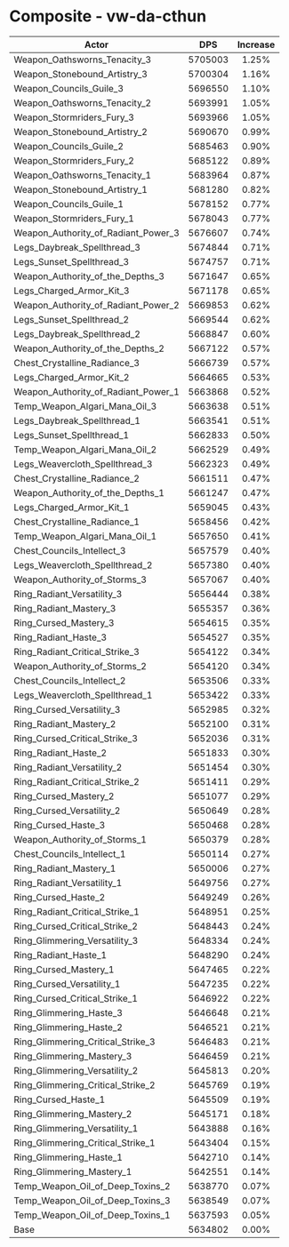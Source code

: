 # Composite - vw-da-cthun
| Actor | DPS | Increase |
|---|:---:|:---:|
|Weapon_Oathsworns_Tenacity_3|5705003|1.25%|
|Weapon_Stonebound_Artistry_3|5700304|1.16%|
|Weapon_Councils_Guile_3|5696550|1.10%|
|Weapon_Oathsworns_Tenacity_2|5693991|1.05%|
|Weapon_Stormriders_Fury_3|5693966|1.05%|
|Weapon_Stonebound_Artistry_2|5690670|0.99%|
|Weapon_Councils_Guile_2|5685463|0.90%|
|Weapon_Stormriders_Fury_2|5685122|0.89%|
|Weapon_Oathsworns_Tenacity_1|5683964|0.87%|
|Weapon_Stonebound_Artistry_1|5681280|0.82%|
|Weapon_Councils_Guile_1|5678152|0.77%|
|Weapon_Stormriders_Fury_1|5678043|0.77%|
|Weapon_Authority_of_Radiant_Power_3|5676607|0.74%|
|Legs_Daybreak_Spellthread_3|5674844|0.71%|
|Legs_Sunset_Spellthread_3|5674757|0.71%|
|Weapon_Authority_of_the_Depths_3|5671647|0.65%|
|Legs_Charged_Armor_Kit_3|5671178|0.65%|
|Weapon_Authority_of_Radiant_Power_2|5669853|0.62%|
|Legs_Sunset_Spellthread_2|5669544|0.62%|
|Legs_Daybreak_Spellthread_2|5668847|0.60%|
|Weapon_Authority_of_the_Depths_2|5667122|0.57%|
|Chest_Crystalline_Radiance_3|5666739|0.57%|
|Legs_Charged_Armor_Kit_2|5664665|0.53%|
|Weapon_Authority_of_Radiant_Power_1|5663868|0.52%|
|Temp_Weapon_Algari_Mana_Oil_3|5663638|0.51%|
|Legs_Daybreak_Spellthread_1|5663541|0.51%|
|Legs_Sunset_Spellthread_1|5662833|0.50%|
|Temp_Weapon_Algari_Mana_Oil_2|5662529|0.49%|
|Legs_Weavercloth_Spellthread_3|5662323|0.49%|
|Chest_Crystalline_Radiance_2|5661511|0.47%|
|Weapon_Authority_of_the_Depths_1|5661247|0.47%|
|Legs_Charged_Armor_Kit_1|5659045|0.43%|
|Chest_Crystalline_Radiance_1|5658456|0.42%|
|Temp_Weapon_Algari_Mana_Oil_1|5657650|0.41%|
|Chest_Councils_Intellect_3|5657579|0.40%|
|Legs_Weavercloth_Spellthread_2|5657380|0.40%|
|Weapon_Authority_of_Storms_3|5657067|0.40%|
|Ring_Radiant_Versatility_3|5656444|0.38%|
|Ring_Radiant_Mastery_3|5655357|0.36%|
|Ring_Cursed_Mastery_3|5654615|0.35%|
|Ring_Radiant_Haste_3|5654527|0.35%|
|Ring_Radiant_Critical_Strike_3|5654122|0.34%|
|Weapon_Authority_of_Storms_2|5654120|0.34%|
|Chest_Councils_Intellect_2|5653506|0.33%|
|Legs_Weavercloth_Spellthread_1|5653422|0.33%|
|Ring_Cursed_Versatility_3|5652985|0.32%|
|Ring_Radiant_Mastery_2|5652100|0.31%|
|Ring_Cursed_Critical_Strike_3|5652036|0.31%|
|Ring_Radiant_Haste_2|5651833|0.30%|
|Ring_Radiant_Versatility_2|5651454|0.30%|
|Ring_Radiant_Critical_Strike_2|5651411|0.29%|
|Ring_Cursed_Mastery_2|5651077|0.29%|
|Ring_Cursed_Versatility_2|5650649|0.28%|
|Ring_Cursed_Haste_3|5650468|0.28%|
|Weapon_Authority_of_Storms_1|5650379|0.28%|
|Chest_Councils_Intellect_1|5650114|0.27%|
|Ring_Radiant_Mastery_1|5650006|0.27%|
|Ring_Radiant_Versatility_1|5649756|0.27%|
|Ring_Cursed_Haste_2|5649249|0.26%|
|Ring_Radiant_Critical_Strike_1|5648951|0.25%|
|Ring_Cursed_Critical_Strike_2|5648443|0.24%|
|Ring_Glimmering_Versatility_3|5648334|0.24%|
|Ring_Radiant_Haste_1|5648290|0.24%|
|Ring_Cursed_Mastery_1|5647465|0.22%|
|Ring_Cursed_Versatility_1|5647235|0.22%|
|Ring_Cursed_Critical_Strike_1|5646922|0.22%|
|Ring_Glimmering_Haste_3|5646648|0.21%|
|Ring_Glimmering_Haste_2|5646521|0.21%|
|Ring_Glimmering_Critical_Strike_3|5646483|0.21%|
|Ring_Glimmering_Mastery_3|5646459|0.21%|
|Ring_Glimmering_Versatility_2|5645813|0.20%|
|Ring_Glimmering_Critical_Strike_2|5645769|0.19%|
|Ring_Cursed_Haste_1|5645509|0.19%|
|Ring_Glimmering_Mastery_2|5645171|0.18%|
|Ring_Glimmering_Versatility_1|5643888|0.16%|
|Ring_Glimmering_Critical_Strike_1|5643404|0.15%|
|Ring_Glimmering_Haste_1|5642710|0.14%|
|Ring_Glimmering_Mastery_1|5642551|0.14%|
|Temp_Weapon_Oil_of_Deep_Toxins_2|5638770|0.07%|
|Temp_Weapon_Oil_of_Deep_Toxins_3|5638549|0.07%|
|Temp_Weapon_Oil_of_Deep_Toxins_1|5637593|0.05%|
|Base|5634802|0.00%|
